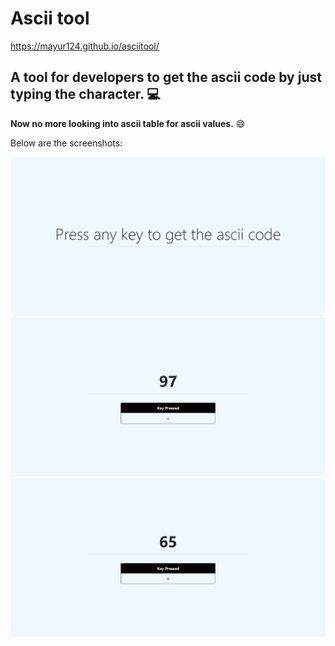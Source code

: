 # Ascii tool

https://mayur124.github.io/asciitool/

## A tool for developers to get the ascii code by just typing the character. :computer:

**Now no more looking into ascii table for ascii values.** :smile:

Below are the screenshots: 

![](Screenshots/1.png)
![](Screenshots/2-a.png)
![](Screenshots/3-A.png)
